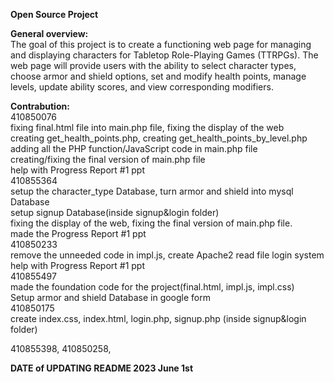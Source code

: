**Open Source Project**  

**General overview:**  
The goal of this project is to create a functioning web page for managing and displaying characters for Tabletop Role-Playing Games (TTRPGs). 
The web page will provide users with the ability to select character types, choose armor and shield options, set and modify health points, manage levels, update ability scores, and view corresponding modifiers.  

**Contrabution:**    
410850076   
fixing final.html file into main.php file, fixing the display of the web  
creating get_health_points.php, creating get_health_points_by_level.php  
adding all the PHP function/JavaScript code in main.php file  
creating/fixing the final version of main.php file  
help with Progress Report #1 ppt  
410855364    
setup the character_type Database, turn armor and shield into mysql Database  
setup signup Database(inside signup&login folder)  
fixing the display of the web, fixing the final version of main.php file.  
made the Progress Report #1 ppt       
410850233  
remove the unneeded code in impl.js, create Apache2 read file login system    
help with Progress Report #1 ppt    
410855497   
made the foundation code for the project(final.html, impl.js, impl.css)   
Setup armor and shield Database in google form  
410850175  
create index.css, index.html, login.php, signup.php (inside signup&login folder)  

410855398, 410850258,   


**DATE of UPDATING README 2023 June 1st**
